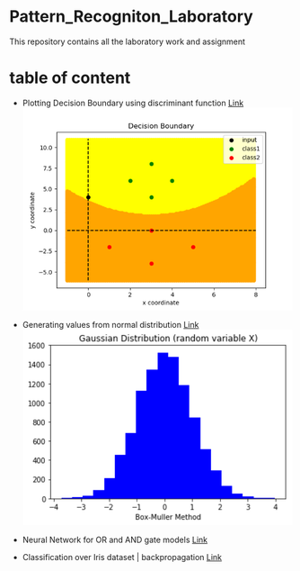 # Pattern_Recogniton_Laboratory
This repository contains all the laboratory work and assignment

# table of content
* Plotting Decision Boundary using discriminant function [Link](https://github.com/rajatsharma369007/Pattern_Recognition_Laboratory/tree/master/assignment_1)  
  <img src="https://github.com/rajatsharma369007/Pattern_Recognition_Laboratory/blob/master/assignment_1/output.png" width=500px/>
  
* Generating values from normal distribution [Link](https://github.com/rajatsharma369007/Pattern_Recognition_Laboratory/tree/master/assignment_2)  
  <img src="https://github.com/rajatsharma369007/Pattern_Recognition_Laboratory/blob/master/assignment_2/output.png" width=500px/>  
  
* Neural Network for OR and AND gate models [Link](https://github.com/rajatsharma369007/Pattern_Recognition_Laboratory/tree/master/assignment_3)    

* Classification over Iris dataset | backpropagation [Link](https://github.com/rajatsharma369007/Pattern_Recognition_Laboratory/tree/master/assignment_3)  
